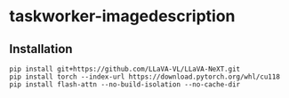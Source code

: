 # taskworker-imagedescription

## Installation

```
pip install git+https://github.com/LLaVA-VL/LLaVA-NeXT.git
pip install torch --index-url https://download.pytorch.org/whl/cu118
pip install flash-attn --no-build-isolation --no-cache-dir
```
